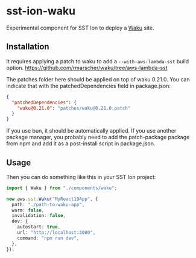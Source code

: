 # sst-ion-waku

Experimental component for SST Ion to deploy a [Waku](waku.gg) site.

## Installation

It requires applying a patch to waku to add a `--with-aws-lambda-sst` build option.
https://github.com/rmarscher/waku/tree/aws-lambda-sst

The patches folder here should be applied on top of waku 0.21.0. You can indicate that with the patchedDependencies field in package.json:

```json
{
  "patchedDependencies": {
    "waku@0.21.0": "patches/waku@0.21.0.patch"
  }
}
```

If you use bun, it should be automatically applied. If you use another package manager, you probably need to add the patch-package package from npm and add it as a post-install script in package.json.

## Usage

Then you can do something like this in your SST Ion project:

```ts
import { Waku } from "./components/waku";

new aws.sst.Waku("MyReact19App", {
  path: "./path-to-waku-app",
  warm: false,
  invalidation: false,
  dev: {
    autostart: true,
    url: "http://localhost:3000",
    command: "npm run dev",
  },
});
```
